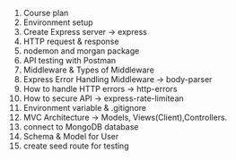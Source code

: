 1. Course plan
2. Environment setup
3. Create Express server -> express
4. HTTP request & response
5. nodemon and morgan package
6. API testing with Postman
7. Middleware & Types of Middleware
8. Express Error Handling Middleware -> body-parser
9. How to handle HTTP errors -> http-errors
10. How to secure API -> express-rate-limitean
11. Environment variable & .gitignore
12. MVC Architecture -> Models,  Views(Client),Controllers.
13. connect to MongoDB database
14. Schema & Model for User
15. create seed route for testing